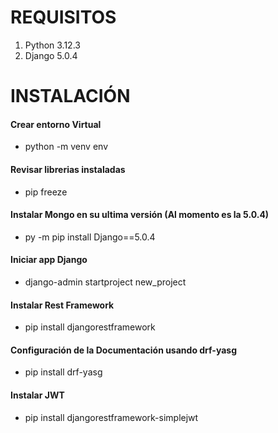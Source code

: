 # REQUISITOS

1. Python 3.12.3
2. Django 5.0.4

# INSTALACIÓN

#### Crear entorno Virtual
* python -m venv env
#### Revisar librerias instaladas
* pip freeze
#### Instalar Mongo en su ultima versión (Al momento es la 5.0.4)
 * py -m pip install Django==5.0.4
#### Iniciar app Django
* django-admin startproject new_project
#### Instalar Rest Framework
* pip install djangorestframework
#### Configuración de la Documentación usando drf-yasg
* pip install drf-yasg
#### Instalar JWT
* pip install djangorestframework-simplejwt

  




